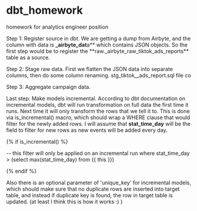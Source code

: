 # dbt_homework

homework for analytics engineer position

Step 1: Register source in dbt.
We are getting a dump from Airbyte, and the column with data is **\_airbyte_dat**a** which contains JSON objects.
So the first step would be to register the **raw.\_airbyte_raw_tiktok_ads_reports\*\* table as a source.

Step 2: Stage raw data.
First we flatten the JSON data into separate columns, then do some column renaming.
stg_tiktok\_\_ads_report.sql file co

Step 3: Aggregate campaign data.

Last step: Make models incremental.
According to dbt documentation on incremental models, dbt will run transformation on full data the first time it runs. Next time it will only transform the rows that we tell it to.
This is done via is_incremental() macro, which should wrap a WHERE clause that would filter for the newly added rows.
I will assume that **stat_time_day** will be the field to filter for new rows as new events will be added every day.

{% if is_incremental() %}

-- this filter will only be applied on an incremental run
where stat_time_day > (select max(stat_time_day) from {{ this }})

{% endif %}

Also there is an optional parameter of 'unique_key' for incremental models, which should make sure that no duplicate rows are inserted into target table, and instead if duplicate key is found, the row in target table is updated. (at least I think this is how it works :) )
